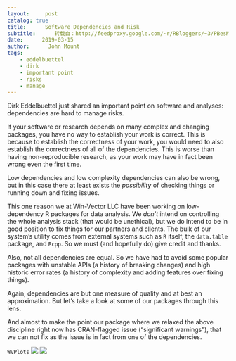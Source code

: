 ```yaml
---
layout:     post
catalog: true
title:      Software Dependencies and Risk
subtitle:      转载自：http://feedproxy.google.com/~r/RBloggers/~3/PBesMfKduNQ/
date:      2019-03-15
author:      John Mount
tags:
    - eddelbuettel
    - dirk
    - important point
    - risks
    - manage
---
```






Dirk Eddelbuettel just shared an important point on software and analyses: dependencies are hard to manage risks.

If your software or research depends on many complex and changing packages, you have no way to establish your work is correct. This is because to establish the correctness of your work, you would need to also establish the correctness of all of the dependencies. This is worse than having non-reproducible research, as your work may have in fact been wrong even the first time.




Low dependencies and low complexity dependencies can also be wrong, but in this case there at least exists the *possibility* of checking things or running down and fixing issues.

This one reason we at Win-Vector LLC have been working on low-dependency R packages for data analysis. We *don’t* intend on controlling the whole analysis stack (that would be unethical), but we do intend to be in good position to fix things for our partners and clients. The bulk of our system’s utility comes from external systems such as `R` itself, the `data.table` package, and `Rcpp`. So we must (and hopefully do) give credit and thanks.

Also, not all dependencies are equal. So we have had to avoid some popular packages with unstable APIs (a history of breaking changes) and high historic error rates (a history of complexity and adding features over fixing things).

Again, dependencies are but one measure of quality and at best an approximation. But let’s take a look at some of our packages through this lens.

And almost to make the point our package where we relaxed the above discipline right now has CRAN-flagged issue (“significant warnings”), that we can not fix as the issue is in fact from one of the dependencies.

`WVPlots` ![](https://tinyverse.netlify.com/badge/WVPlots)
![](https://tinyverse.netlify.com/badge/WVPlots)

